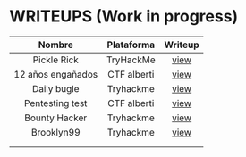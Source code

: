 # WRITEUPS (Work in progress)


| Nombre      | Plataforma | Writeup                                                                               |                
|:-------------:|:------------:|:---------------------------------------------------------------------------------------:|
| Pickle Rick | TryHackMe  | [view](https://github.com/alejandrosanchezman/writeups/blob/main/PDF/pickle-rick.pdf) |
|    12 años engañados    |     CTF alberti       | [view](https://github.com/alejandrosanchezman/writeups/blob/main/PDF/Pentest_securemachine.ctb.pdf) |
|  Daily bugle         |     Tryhackme       |     [view](https://github.com/alejandrosanchezman/writeups/blob/main/PDF/daily-bugle.pdf)      |
|      Pentesting test       |     CTF alberti       |       [view](https://github.com/alejandrosanchezman/writeups/blob/main/PDF/pentesting-A2.7-ASM.pdf)                                                                                |
|       Bounty Hacker      |     Tryhackme       |     [view](https://github.com/alejandrosanchezman/writeups/blob/main/PDF/cowboy.pdf)                                                                                  |
|      Brooklyn99       |      Tryhackme      |        [view](https://github.com/alejandrosanchezman/writeups/blob/main/PDF/nine.pdf)                                                                               |
|             |            |                                                                                       |
|             |            |                                                                                       |

